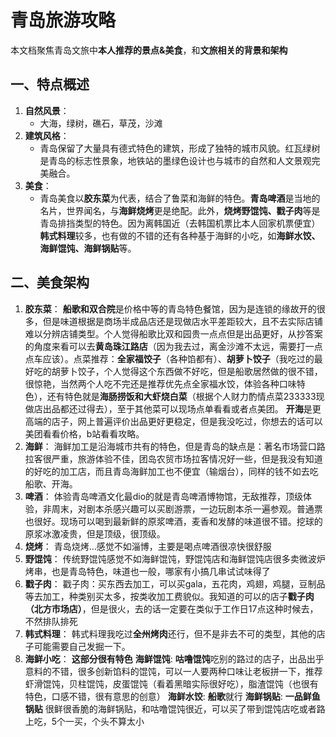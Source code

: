 # 青岛旅游攻略
本文档聚焦青岛文旅中**本人推荐的景点&美食**，和**文旅相关的背景和架构**
## 一、特点概述
1. **自然风景**：
    - 大海，绿树，礁石，草茂，沙滩
2. **建筑风格**：
    - 青岛保留了大量具有德式特色的建筑，形成了独特的城市风貌。红瓦绿树是青岛的标志性景象，地铁站的墨绿色设计也与城市的自然和人文景观完美融合。
3. **美食**：
    - 青岛美食以**胶东菜**为代表，结合了鲁菜和海鲜的特色。**青岛啤酒**是当地的名片，世界闻名，与**海鲜烧烤**更是绝配。此外，**烧烤野馄饨、戳子肉**等是青岛排挡类型的特色。因为离韩国近（去韩国机票比本人回家机票便宜）**韩式料理**较多，也有做的不错的还有各种基于海鲜的小吃，如**海鲜水饺、海鲜馄饨、海鲜锅贴**等。

## 二、美食架构
1. **胶东菜**：
    **船歌和双合院**是价格中等的青岛特色餐馆，因为是连锁的缘故开的很多，但是味道根据是商场半成品店还是现做店水平差距较大，且不去实际店铺难以分辨店铺类型。个人觉得船歌比双和园贵一点点但是出品更好，从抄答案的角度来看可以去**黄岛珠江路店**（因为我去过，离金沙滩不太远，需要打一点点车应该）。点菜推荐：**全家福饺子**（各种馅都有）、**胡萝卜饺子**（我吃过的最好吃的胡萝卜饺子，个人觉得这个东西做不好吃，但是船歌居然做的很不错，很惊艳，当然两个人吃不完还是推荐优先点全家福水饺，体验各种口味特色），还有特色就是**海肠捞饭和大虾烧白菜**（根据个人财力酌情点菜233333现做店出品都还过得去），至于其他菜可以现场点单看看或者点美团。
    **开海**是更高端的店子，网上普遍评价出品更好更稳定，但是我没吃过，你想去的话可以美团看看价格，b站看看攻略。
2. **海鲜**：
    海鲜加工是沿海城市共有的特色，但是青岛的缺点是：著名市场营口路拉客很严重，旅游体验不佳，团岛农贸市场拉客情况好一些，但是我没有知道的好吃的加工店，而且青岛海鲜加工也不便宜（输烟台），同样的钱不如去吃船歌、开海。
3. **啤酒**：
    体验青岛啤酒文化最dio的就是青岛啤酒博物馆，无敌推荐，顶级体验，非周末，对剧本杀感兴趣可以买剧游票，一边玩剧本杀一遍参观。普通票也很好。现场可以喝到最新鲜的原浆啤酒，麦香和发酵的味道很不错。挖球的原浆冰激凌贵，但是顶级，很顶级。
4. **烧烤**：
    青岛烧烤...感觉不如淄博，主要是喝点啤酒很凉快很舒服
5. **野馄饨**：
    传统野馄饨感觉不如海鲜馄饨，野馄饨店和海鲜馄饨店很多卖微波炉烤串，也是青岛特色，味道也一般，哪家有小搞几串试试味得了
6. **戳子肉**：
    戳子肉：买东西去加工，可以买gala，五花肉，鸡翅，鸡腿，豆制品等去加工，种类别买太多，按类收加工费貌似。我知道的可以的店子**戳子肉（北方市场店）**，但是很火，去的话一定要在类似于工作日17点这种时候去，不然排队排死
7. **韩式料理**：
    韩式料理我吃过**全州烤肉**还行，但不是非去不可的类型，其他的店子可能需要自己发掘一下。
8. **海鲜小吃**：
    **这部分很有特色**
    **海鲜馄饨**: **咕噜馄饨**吃别的路过的店子，出品出乎意料的不错，很多创新馅料的馄饨，可以一人要两种口味让老板拼一下，推荐虾滑馄饨，贝柱馄饨，皮蛋馄饨（看着黑暗实际很好吃），脂渣馄饨（也很有特色，口感不错，很有意思的创意）
    **海鲜水饺**: **船歌**就行
    **海鲜锅贴**: **一品鲜鱼锅贴** 很鲜很香脆的海鲜锅贴，和咕噜馄饨很近，可以买了带到馄饨店吃或者路上吃，5个一买，个头不算太小
